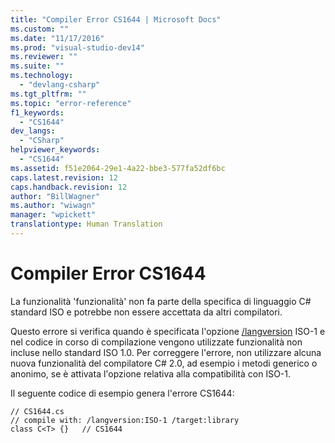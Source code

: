 ```yaml
---
title: "Compiler Error CS1644 | Microsoft Docs"
ms.custom: ""
ms.date: "11/17/2016"
ms.prod: "visual-studio-dev14"
ms.reviewer: ""
ms.suite: ""
ms.technology: 
  - "devlang-csharp"
ms.tgt_pltfrm: ""
ms.topic: "error-reference"
f1_keywords: 
  - "CS1644"
dev_langs: 
  - "CSharp"
helpviewer_keywords: 
  - "CS1644"
ms.assetid: f51e2064-29e1-4a22-bbe3-577fa52df6bc
caps.latest.revision: 12
caps.handback.revision: 12
author: "BillWagner"
ms.author: "wiwagn"
manager: "wpickett"
translationtype: Human Translation
---
```

# Compiler Error CS1644
La funzionalità 'funzionalità' non fa parte della specifica di linguaggio C\# standard ISO e potrebbe non essere accettata da altri compilatori.  
  
 Questo errore si verifica quando è specificata l'opzione [\/langversion](../../../csharp/language-reference/compiler-options/langversion-compiler-option.md) ISO\-1 e nel codice in corso di compilazione vengono utilizzate funzionalità non incluse nello standard ISO 1.0.  Per correggere l'errore, non utilizzare alcuna nuova funzionalità del compilatore C\# 2.0, ad esempio i metodi generico o anonimo, se è attivata l'opzione relativa alla compatibilità con ISO\-1.  
  
 Il seguente codice di esempio genera l'errore CS1644:  
  
```  
// CS1644.cs  
// compile with: /langversion:ISO-1 /target:library  
class C<T> {}   // CS1644  
```